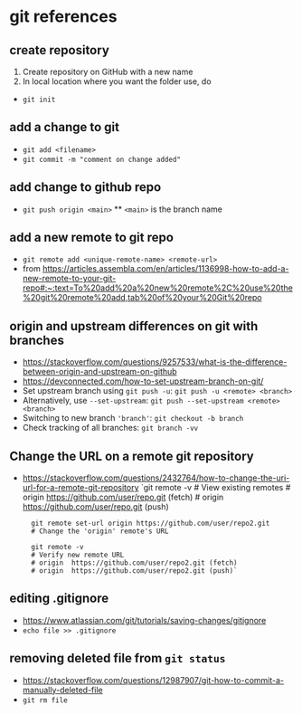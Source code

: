 # git references

## create repository
1. Create repository on GitHub with a new name
2. In local location where you want the folder use, do

* ``git init``


## add a change to git
* ``git add <filename>``
* ``git commit -m "comment on change added"``

## add change to github repo
* ``git push origin <main>``
** ``<main>`` is the branch name

## add a new remote to git repo
* ``git remote add <unique-remote-name> <remote-url>``
* from https://articles.assembla.com/en/articles/1136998-how-to-add-a-new-remote-to-your-git-repo#:~:text=To%20add%20a%20new%20remote%2C%20use%20the%20git%20remote%20add,tab%20of%20your%20Git%20repo

## origin and upstream differences on git with branches
* https://stackoverflow.com/questions/9257533/what-is-the-difference-between-origin-and-upstream-on-github
* https://devconnected.com/how-to-set-upstream-branch-on-git/
* Set upstream branch using `git push -u`:
    `git push -u <remote> <branch>`
* Alternatively, use `--set-upstream`:
    `git push --set-upstream <remote> <branch>`
* Switching to new branch `'branch'`:
    `git checkout -b branch`
* Check tracking of all branches:
    `git branch -vv`

## Change the URL on a remote git repository
* https://stackoverflow.com/questions/2432764/how-to-change-the-uri-url-for-a-remote-git-repository
        `git remote -v
        # View existing remotes
        # origin  https://github.com/user/repo.git (fetch)
        # origin  https://github.com/user/repo.git (push)
        
        git remote set-url origin https://github.com/user/repo2.git
        # Change the 'origin' remote's URL
        
        git remote -v
        # Verify new remote URL
        # origin  https://github.com/user/repo2.git (fetch)
        # origin  https://github.com/user/repo2.git (push)`

## editing .gitignore
* https://www.atlassian.com/git/tutorials/saving-changes/gitignore
* `echo file >> .gitignore`

## removing deleted file from `git status`
* https://stackoverflow.com/questions/12987907/git-how-to-commit-a-manually-deleted-file
* `git rm file`
